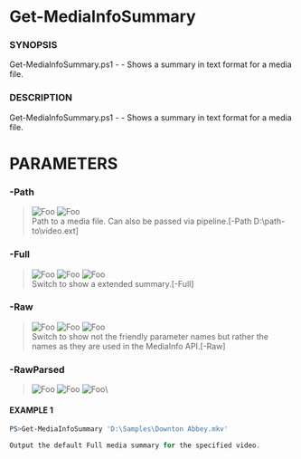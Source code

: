 ﻿# <a name="Get-MediaInfoSummary"></a>Get-MediaInfoSummary
### SYNOPSIS
Get-MediaInfoSummary.ps1 -  - Shows a summary in text format for a media file.
### DESCRIPTION
Get-MediaInfoSummary.ps1 -  - Shows a summary in text format for a media file.
# PARAMETERS

### **-Path**
> ![Foo](https://img.shields.io/badge/Type-String-Blue?) ![Foo](https://img.shields.io/badge/Mandatory-TRUE-Red?) \
Path to a media file. Can also be passed via pipeline.[-Path D:\path-to\video.ext]

  ### **-Full**
> ![Foo](https://img.shields.io/badge/Type-SwitchParameter-Blue?) ![Foo](https://img.shields.io/badge/Mandatory-FALSE-Green?) ![Foo](https://img.shields.io/badge/DefaultValue-False-Blue?color=5547a8)\
Switch to show a extended summary.[-Full]

  ### **-Raw**
> ![Foo](https://img.shields.io/badge/Type-SwitchParameter-Blue?) ![Foo](https://img.shields.io/badge/Mandatory-FALSE-Green?) ![Foo](https://img.shields.io/badge/DefaultValue-False-Blue?color=5547a8)\
Switch to show not the friendly parameter names but rather the names as they are used in the MediaInfo API.[-Raw]

  ### **-RawParsed**
> ![Foo](https://img.shields.io/badge/Type-SwitchParameter-Blue?) ![Foo](https://img.shields.io/badge/Mandatory-FALSE-Green?) ![Foo](https://img.shields.io/badge/DefaultValue-False-Blue?color=5547a8)\


 #### EXAMPLE 1
```powershell
PS>Get-MediaInfoSummary 'D:\Samples\Downton Abbey.mkv'

Output the default Full media summary for the specified video.
```

